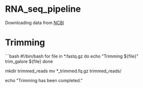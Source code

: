 # RNA_seq_pipeline

Downloading data from [NCBI](https://www.ncbi.nlm.nih.gov/sra)

 <h1>Trimming</h1>
```bash
#!/bin/bash
for file in *.fastq.gz
do
    echo "Trimming ${file}"
    trim_galore ${file}
done

mkdir trimmed_reads
mv *_trimmed.fq.gz trimmed_reads/

echo "Trimming has been completed."
```

